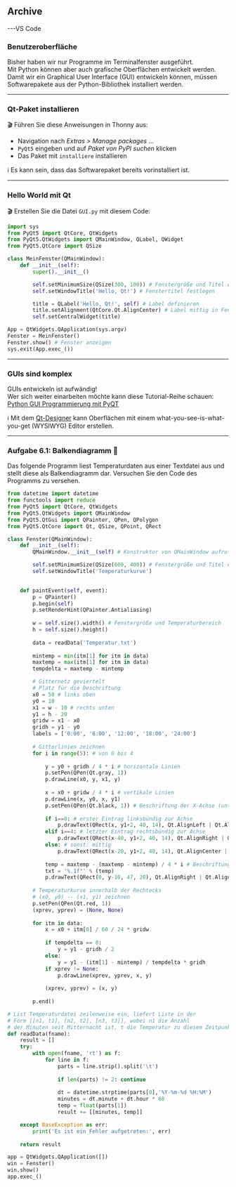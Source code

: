 ## Archive

---VS Code

### Benutzeroberfläche

Bisher haben wir nur Programme im Terminalfenster ausgeführt.  
Mit Python können aber auch grafische Oberflächen entwickelt werden.  
Damit wir ein Graphical User Interface (GUI) entwickeln können, müssen Softwarepakete aus der Python-Bibliothek installiert werden.

---

### Qt-Paket installieren

🎬 Führen Sie diese Anweisungen in Thonny aus:
* Navigation nach *Extras > Manage packages ...*
* `PyQt5` eingeben und auf *Paket von PyPI suchen* klicken
* Das Paket mit `installiere` installieren

ℹ️ Es kann sein, dass das Softwarepaket bereits vorinstalliert ist.

---

### Hello World mit Qt

🎬 Erstellen Sie die Datei `GUI.py` mit diesem Code:

```python
import sys
from PyQt5 import QtCore, QtWidgets
from PyQt5.QtWidgets import QMainWindow, QLabel, QWidget             
from PyQt5.QtCore import QSize

class MeinFenster(QMainWindow):
    def __init__(self):
        super().__init__()

        self.setMinimumSize(QSize(300, 100)) # Fenstergröße und Titel einstellen
        self.setWindowTitle('Hello, Qt!') # Fenstertitel festlegen

        title = QLabel('Hello, Qt!', self) # Label definieren
        title.setAlignment(QtCore.Qt.AlignCenter) # Label mittig in Fenster anzeigen
        self.setCentralWidget(title)

App = QtWidgets.QApplication(sys.argv) 
Fenster = MeinFenster() 
Fenster.show() # Fenster anzeigen
sys.exit(App.exec_())
```

---

### GUIs sind komplex

GUIs entwickeln ist aufwändig!\
Wer sich weiter einarbeiten möchte kann diese Tutorial-Reihe schauen: [Python GUI Programmierung mit PyQT](https://www.youtube.com/watch?v=FiaPzdWKhJU&list=PLNmsVeXQZj7ruNQIfS8NRpjzZIRq0A8QP)

ℹ️ Mit dem [Qt-Designer](https://doc.qt.io/qt-5/qtdesigner-manual.html) kann Oberflächen mit einem what-you-see-is-what-you-get (WYSIWYG) Editor erstellen.

---

### Aufgabe 6.1: Balkendiagramm 🚧

Das folgende Programm liest Temperaturdaten aus einer Textdatei aus und stellt diese als Balkendiagramm dar. Versuchen Sie den Code des Programms zu versehen.

```python
from datetime import datetime
from functools import reduce
from PyQt5 import QtCore, QtWidgets
from PyQt5.QtWidgets import QMainWindow
from PyQt5.QtGui import QPainter, QPen, QPolygon
from PyQt5.QtCore import Qt, QSize, QPoint, QRect

class Fenster(QMainWindow):
    def __init__(self):
        QMainWindow.__init__(self) # Konstruktor von QMainWindow aufrufen

        self.setMinimumSize(QSize(600, 400)) # Fenstergröße und Titel einstellen
        self.setWindowTitle('Temperaturkurve') 
        

    def paintEvent(self, event):
        p = QPainter()
        p.begin(self)
        p.setRenderHint(QPainter.Antialiasing)
        
        w = self.size().width() # Fenstergröße und Temperaturbereich
        h = self.size().height()
        
        data = readData('Temperatur.txt')
        
        mintemp = min(itm[1] for itm in data)
        maxtemp = max(itm[1] for itm in data)
        tempdelta = maxtemp - mintemp

        # Gitternetz geviertelt
        # Platz für die Beschriftung
        x0 = 50 # links oben
        y0 = 10
        x1 = w - 10 # rechts unten
        y1 = h - 20
        gridw = x1 - x0
        gridh = y1 - y0
        labels = ['0:00', '6:00', '12:00', '18:00', '24:00']
        
        # Gitterlinien zeichnen
        for i in range(5): # von 0 bis 4
            
            y = y0 + gridh / 4 * i # horizontale Linien
            p.setPen(QPen(Qt.gray, 1))
            p.drawLine(x0, y, x1, y)
            
            x = x0 + gridw / 4 * i # vertikale Linien
            p.drawLine(x, y0, x, y1)
            p.setPen(QPen(Qt.black, 1)) # Beschriftung der X-Achse (unten)
            
            if i==0: # erster Eintrag linksbündig zur Achse
                p.drawText(QRect(x, y1+2, 40, 14), Qt.AlignLeft | Qt.AlignTop, labels[i])
            elif i==4: # letzter Eintrag rechtsbündig zur Achse
                p.drawText(QRect(x-40, y1+2, 40, 14), Qt.AlignRight | Qt.AlignTop, labels[i])
            else: # sonst: mittig
                p.drawText(QRect(x-20, y1+2, 40, 14), Qt.AlignCenter | Qt.AlignTop, labels[i])
            
            temp = maxtemp - (maxtemp - mintemp) / 4 * i # Beschriftung der Y-Achse (links)
            txt = '%.1f°' % (temp)
            p.drawText(QRect(0, y-10, 47, 20), Qt.AlignRight | Qt.AlignVCenter, txt.replace('.', ','))
            
        # Temperaturkurve innerhalb der Rechtecks
        # (x0, y0) -- (x1, y1) zeichnen
        p.setPen(QPen(Qt.red, 1))
        (xprev, yprev) = (None, None)
        
        for itm in data:
            x = x0 + itm[0] / 60 / 24 * gridw
            
            if tempdelta == 0:
                y = y1 - gridh / 2
            else:
                y = y1 - (itm[1] - mintemp) / tempdelta * gridh
            if xprev != None:
                p.drawLine(xprev, yprev, x, y)
                
            (xprev, yprev) = (x, y)
            
        p.end()

# List Temperaturdatei zeilenweise ein, liefert Liste in der
# Form [[n1, t1], [n2, t2], [n3, t3]], wobei n1 die Anzahl
# der Minuten seit Mitternacht ist, t die Temperatur zu diesem Zeitpunkt
def readData(fname):
    result = []
    try:
        with open(fname, 'rt') as f:
            for line in f:
                parts = line.strip().split('\t')
                
                if len(parts) != 2: continue
                
                dt = datetime.strptime(parts[0],'%Y-%m-%d %H:%M')
                minutes = dt.minute + dt.hour * 60
                temp = float(parts[1])
                result += [[minutes, temp]]

    except BaseException as err:
        print('Es ist ein Fehler aufgetreten:', err)
        
    return result

app = QtWidgets.QApplication([])
win = Fenster()
win.show()
app.exec_()
```